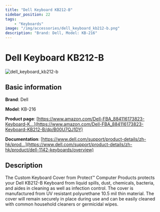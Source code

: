 ```yaml
---
title: "Dell Keyboard KB212-B"
sidebar_position: 22
tags:
    - "Keyboards"
image: "/img/accessories/dell_keyboard_kb212-b.png"
description: "Brand: Dell, Model: KB-216"
---
```

# Dell Keyboard KB212-B

![dell_keyboard_kb212-b](/img/accessories/dell_keyboard_kb212-b.png)

## Basic information

**Brand**: Dell

**Model**: KB-216

**Product page**: [https://www.amazon.com/Dell-FBA_884116173823-Keyboard-K...](https://www.amazon.com/Dell-FBA_884116173823-Keyboard-KB212-B/dp/B00U7QJ1DY)

**Documentation**: [https://www.dell.com/support/product-details/zh-hk/prod...](https://www.dell.com/support/product-details/zh-hk/product/dell-1142-keyboards/overview)

## Description

The Custom Keyboard Cover from Protect™ Computer Products protects your Dell KB212\-B Keyboard from liquid spills, dust, chemicals, bacteria, and aides in cleaning as well as infection control\. The cover is manufactured from UV resistant polyurethane 10\.5 mil thin material\. The cover will remain securely in place during use and can be easily cleaned with common household cleaners or germicidal wipes\.

